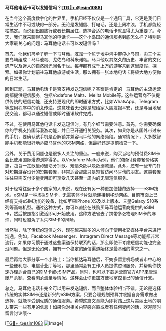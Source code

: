 **马耳他电话卡可以发短信吗？[[TG💪+ @esim1088](https://t.me/s/esim1088)]**

在当今这个高度数字化的世界里，手机已经不仅仅是一个通讯工具，它更是我们日常生活中不可或缺的一部分。无论是发短信、打电话，还是上网冲浪，手机都能轻松搞定。而说到出国旅行或者长期居住，选择合适的电话卡就显得尤为重要了。今天，我们就来聊聊马耳他的电话卡——这个小岛国的通信服务到底怎么样？特别是大家最关心的问题：马耳他电话卡可以发短信吗？

首先，让我们简单了解一下马耳他。这是一个位于地中海中部的小岛国，由三个主要岛屿组成：马耳他岛、戈佐岛和科米诺岛。马耳他以其悠久的历史、丰富的文化遗产以及迷人的自然风光闻名于世。每年都有成千上万的游客来到这里度假、探索。如果你计划前往马耳他旅游或生活，那么拥有一张本地电话卡将极大地方便你的日常生活。

回到正题，马耳他电话卡是否支持发送短信呢？答案是肯定的！马耳他的主流运营商都提供短信服务，包括Vodafone Malta、Melita Mobile等。这些运营商不仅提供传统的短信功能，还支持更现代的即时通讯方式，比如WhatsApp、Telegram等应用程序中的消息传递。这意味着无论你是想给家人朋友报平安，还是与当地居民交流，都可以通过短信或即时通讯软件完成。

不过，在使用马耳他电话卡发送短信时，有几个细节需要注意。首先，你需要确保你的手机支持国际漫游功能，并且已开通相关服务。其次，如果你是从国外带过来的手机，要确认该手机是否解锁并兼容马耳他的网络频段。通常情况下，大多数智能手机都能很好地适应马耳他的GSM网络，但最好还是提前检查一下。

另外，关于费用问题也是很多人关注的重点。一般来说，购买当地的预付费SIM卡会比使用国际漫游划算得多。以Vodafone Malta为例，他们的预付费套餐价格实惠，包含一定数量的通话分钟数、短信条数以及数据流量。此外，还有一些专门针对短期游客设计的短期套餐，非常适合那些只是短暂访问马耳他的朋友。这类套餐往往只需支付少量费用即可享受几天甚至一周内的无限短信服务。

对于经常往返于多个国家的人来说，现在还有另一种更加便捷的选择——eSIM技术。eSIM是一种虚拟SIM卡，无需实体卡片就能连接到移动网络。目前市面上已经有支持eSIM功能的设备，比如苹果iPhone XS及以上版本、三星Galaxy S10系列等高端机型。通过这种方式，你可以直接在线购买马耳他运营商提供的eSIM卡，然后按照指引激活即可开始使用。这种方法省去了携带多张物理SIM卡的麻烦，同时也避免了丢失SIM卡的风险。

当然啦，除了传统的短信之外，现在越来越多的人倾向于使用社交媒体平台来进行沟通。例如，Facebook Messenger、Instagram Direct Message等功能都非常流行。如果你习惯于通过这些渠道保持联系的话，那么即使不考虑短信功能也完全没问题。但是无论如何，拥有一个稳定的通信渠道始终是最基础的需求之一。

最后再给大家分享一个小贴士：当你抵达马耳他后，不妨多留意机场或者市中心的一些便利店、电信营业厅等地，那里通常会有工作人员提供咨询服务，并帮助你快速办理适合自己的SIM卡或eSIM产品。同时，也可以下载运营商官方APP来管理账户余额、查看剩余流量等情况，这样会让你更加方便地掌控自己的通信开支。

总之，马耳他电话卡完全可以用来发送短信，而且整体体验相当不错。无论是选择传统的实体SIM卡还是新兴的eSIM方案，只要合理规划预算并根据自身需求做出选择，就能享受到优质的通信服务。希望这篇文章能为即将踏上这片美丽土地的朋友带来一些有用的信息！如果你对相关内容感兴趣或者有任何疑问的话，欢迎随时留言讨论哦～

[[TG💪+ @esim1088](https://t.me/s/esim1088) ![Image](https://i.postimg.cc/4NQfJmqS/Snipaste-2025-05-13-00-14-12.png)]